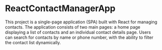 # ReactContactManagerApp
This project is a single-page application (SPA) built with React for managing contacts. The application consists of two main pages: a home page displaying a list of contacts and an individual contact details page. Users can search for contacts by name or phone number, with the ability to filter the contact list dynamically.
